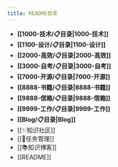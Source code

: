 ```yaml
---
title: README目录
---
```

- **[[1000-技术/📋目录|1000-技术]]**
- **[[1100-设计/📋目录|1100-设计]]**
- **[[2000-高效/📋目录|2000-高效]]**
- **[[3000-自考/📋目录|3000-自考]]**
- **[[7000-开源/📋目录|7000-开源]]**
- **[[8888-书籍/📋目录|8888-书籍]]**
- **[[9888-信箱/📋目录|9888-信箱]]**
- **[[9999-工作/📋目录|9999-工作]]**
- **[[Blog/📋目录|Blog]]**
- [[✨知识社区]]
- [[📅任务管理]]
- [[📚知识博客]]
- [[README]]
